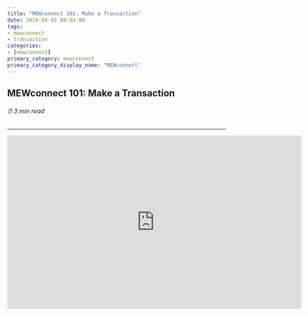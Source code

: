 ```yaml
---
title: "MEWconnect 101: Make a Transaction"
date: 2018-04-01 00:04:00
tags:
- mewconnect
- transaction
categories:
- [mewconnect]
primary_category: mewconnect
primary_category_display_name: "MEWconnect"
---
```


## MEWconnect 101: Make a Transaction
###### ⏰ 3 min read
***

<iframe width="678" height="400" src="https://www.youtube.com/embed/nMefcCPr2ZU" frameborder="0" allow="accelerometer; autoplay; encrypted-media; gyroscope; picture-in-picture" allowfullscreen></iframe>